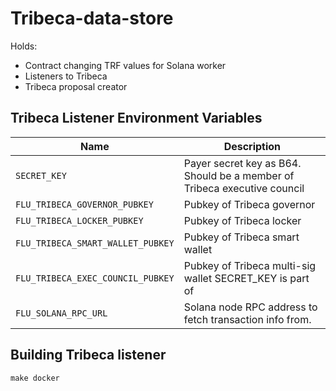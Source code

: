 # Tribeca-data-store

Holds:
- Contract changing TRF values for Solana worker
- Listeners to Tribeca
- Tribeca proposal creator

## Tribeca Listener Environment Variables

|            Name                  |                                 Description
|----------------------------------|---------------------------------------------------------------------------|
| `SECRET_KEY`                     | Payer secret key as B64. Should be a member of Tribeca executive council  |
| `FLU_TRIBECA_GOVERNOR_PUBKEY`    | Pubkey of Tribeca governor                                                |
| `FLU_TRIBECA_LOCKER_PUBKEY`      | Pubkey of Tribeca locker                                                  |
| `FLU_TRIBECA_SMART_WALLET_PUBKEY`| Pubkey of Tribeca smart wallet                                            |
| `FLU_TRIBECA_EXEC_COUNCIL_PUBKEY`| Pubkey of Tribeca multi-sig wallet SECRET_KEY is part of                  |
| `FLU_SOLANA_RPC_URL`             | Solana node RPC address to fetch transaction info from.                   |

## Building Tribeca listener
`make docker`

